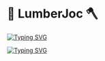 # 🌲 LumberJoc 🪓

[![Typing SVG](https://readme-typing-svg.demolab.com?font=sedan&pause=1000&color=37B75A&center=true&vCenter=true&random=false&width=435&lines=DevOps+Engineer)](https://git.io/typing-svg)

<a href="https://git.io/typing-svg"><img src="https://readme-typing-svg.demolab.com?font=sedan&pause=1000&color=37B75A&center=true&vCenter=true&random=false&width=435&lines=DevOps+%26+Infra+Enthusiast" alt="Typing SVG" /></a>

<!--
**lumberjoc/lumberjoc** is a ✨ _special_ ✨ repository because its `README.md` (this file) appears on your GitHub profile.

Here are some ideas to get you started:

- 🔭 I’m currently working on ...
- 🌱 I’m currently learning ...
- 👯 I’m looking to collaborate on ...
- 🤔 I’m looking for help with ...
- 💬 Ask me about ...
- 📫 How to reach me: ...
- 😄 Pronouns: ...
- ⚡ Fun fact: ...
-->
